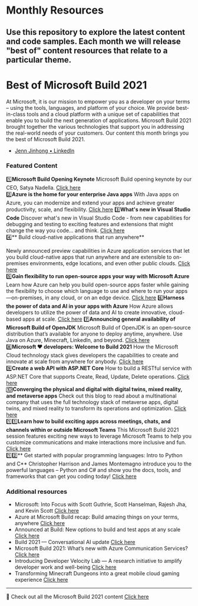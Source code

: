 # Monthly Resources
Use this repository to explore the latest content and code samples. Each month we will release "best of" content resources that relate to a particular theme.  
---

# Best of Microsoft Build 2021
At Microsoft, it is our mission to empower you as a developer on your terms – using the tools, languages, and platform of your choice. We provide best-in-class tools and a cloud platform with a unique set of capabilities that enable you to build the next generation of applications. Microsoft Build 2021 brought together the various technologies that support you in addressing the real-world needs of your customers. Our content this month brings you the best of Microsoft Build 2021.  
-	[Jenn Jinhong • LinkedIn](https://www.linkedin.com/in/jenniferjinhong/)  

 ### Featured Content
:one:**Microsoft Build Opening Keynote**
Microsoft Build opening keynote by our CEO, Satya Nadella. [Click here](https://aka.ms/DevEdCalJune21github10/)   
:two:**Azure is the home for your enterprise Java apps**
With Java apps on Azure, you can modernize and extend your apps and achieve greater productivity, scale, and flexibility. [Click here](https://aka.ms/DevEdCalJune21github7/) 
:three:**What's new in Visual Studio Code**
Discover what's new in Visual Studio Code - from new capabilities for debugging and testing to exciting features and extensions that might change the way you code… and think. [Click here]( https://aka.ms/DevEdCalJune21github12/)     
:four:** Build cloud-native applications that run anywhere**

Newly announced preview capabilities in Azure application services that let you build cloud-native apps that run anywhere and are extensible to on-premises environments, edge locations, and even other public clouds. [Click here](https://aka.ms/DevEdCalJune21github13/)  
:five:**Gain flexibility to run open-source apps your way with Microsoft Azure**
Learn how Azure can help you build open-source apps faster while gaining the flexibility to choose which language to use and where to run your apps—on-premises, in any cloud, or on an edge device. [Click here]( https://aka.ms/DevEdCalJune21github1/)
:six:**Harness the power of data and AI in your apps with Azure**
How Azure allows developers to utilize the power of data and AI to create innovative, cloud-based apps at scale. [Click here](https://aka.ms/DevEdCalJune21github3) 
:seven:**Announcing general availability of Microsoft Build of OpenJDK**
Microsoft Build of OpenJDK is an open-source distribution that’s available for anyone to deploy anytime, anywhere. Use Java on Azure, Minecraft, LinkedIn, and beyond. [Click here]( https://aka.ms/DevEdCalJune21github9/)  
:eight:**Microsoft ❤️ developers: Welcome to Build 2021**
How the Microsoft Cloud technology stack gives developers the capabilities to create and innovate at scale from anywhere for anybody. [Click here](https://aka.ms/DevEdCalJune21github5/)  
:nine:**Create a web API with ASP.NET Core**
How to build a RESTful service with ASP.NET Core that supports Create, Read, Update, Delete operations. [Click here](https://aka.ms/DevEdCalJune21github2/)  
:keycap_ten:**Converging the physical and digital with digital twins, mixed reality, and metaverse apps**
Check out this blog to read about a multinational company that uses the full technology stack of metaverse apps, digital twins, and mixed reality to transform its operations and optimization. [Click here](https://aka.ms/DevEdCalJune21github6/)  
:one::one:**Learn how to build exciting apps across meetings, chats, and channels within or outside Microsoft Teams**
This Microsoft Build 2021 session features exciting new ways to leverage Microsoft Teams to help you customize communications and make interactions more inclusive and fun. [Click here](https://aka.ms/DevEdCalJune21github8/)  
:one::two:** Get started with popular programming languages: Intro to Python and C**
Christopher Harrison and James Montemagno introduce you to the powerful languages – Python and C# and show you the docs, tools, and frameworks that can get you coding today! [Click here](https://aka.ms/DevEdCalJune21github4/)



### Additional resources
* Microsoft: Into Focus with Scott Guthrie, Scott Hanselman, Rajesh Jha, and Kevin Scott [Click here](https://aka.ms/DevEdCalJune21github18/) 
* Azure at Microsoft Build recap: Build amazing things on your terms, anywhere [Click here](https://aka.ms/DevEdCalJune21github15/)
* Announced at Build: New options to build and test apps at any scale [Click here](https://aka.ms/DevEdCalJune21github14/)
* Build 2021 — Conversational AI update [Click here](https://aka.ms/DevEdCalJune21github16/)
* Microsoft Build 2021: What’s new with Azure Communication Services? [Click here](https://aka.ms/DevEdCalJune21github19/)
* Introducing Developer Velocity Lab — A research initiative to amplify developer work and well-being [Click here](https://aka.ms/DevEdCalJune21github17/)
* Transforming Minecraft Dungeons into a great mobile cloud gaming experience [Click here](https://aka.ms/DevEdCalJune21github11/)
---

:bookmark: Check out all the Microsoft Build 2021 content [Click here](https://aka.ms/DevEdCalJune21githubbookmark)
